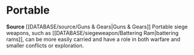 ﻿---
id: '412'
name: Portable
rarity: Common
source: '[[DATABASE/source/Guns & Gears|Guns & Gears]]'
trait:
- Portable
type: Trait

---
# Portable

**Source** [[DATABASE/source/Guns & Gears|Guns & Gears]]
Portable siege weapons, such as [[DATABASE/siegeweapon/Battering Ram|battering rams]], can be more easily carried and have a role in both warfare and smaller conflicts or exploration.
